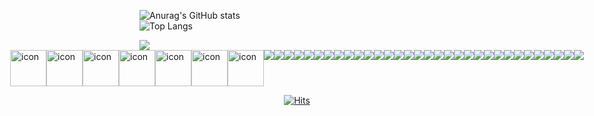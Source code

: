 ![Anurag's GitHub stats](https://github-readme-stats.vercel.app/api?username=rhalsemd&show_icons=true&theme=github_dark)
</br>
![Top Langs](https://github-readme-stats.vercel.app/api/top-langs/?username=rhalsemd&layout=compact&theme=github_dark)

<img src="https://ghchart.rshah.org/rhalsemd" />

<div style="display: flex; align-items: flex-start; justify-content: center;">
  </br>
  <img src="https://techstack-generator.vercel.app/js-icon.svg" alt="icon" width="58" height="58" />
  <img src="https://techstack-generator.vercel.app/github-icon.svg" alt="icon" width="58" height="58" />
  <img src="https://techstack-generator.vercel.app/mysql-icon.svg" alt="icon" width="58" height="58" />
  <img src="https://techstack-generator.vercel.app/cpp-icon.svg" alt="icon" width="58" height="58" />
  <img src="https://techstack-generator.vercel.app/csharp-icon.svg" alt="icon" width="58" height="58" />
  <img src="https://techstack-generator.vercel.app/python-icon.svg" alt="icon" width="58" height="58" />
  <img src="https://techstack-generator.vercel.app/java-icon.svg" alt="icon" width="58" height="58" />
  </br>
  <img src="https://img.shields.io/badge/Android-3DDC84?style=flat-square&logo=Android&logoColor=white"/>
  <img src="https://img.shields.io/badge/C-A8B9CC?style=flat-square&logo=C&logoColor=white"/>
  <img src="https://img.shields.io/badge/Spring-6DB33F?style=flat-square&logo=Spring&logoColor=white"/>
  <img src="https://img.shields.io/badge/Vue.js-4FC08D?style=flat-square&logo=Vue.js&logoColor=white"/>
  <img src="https://img.shields.io/badge/HTML5-E34F26?style=flat-square&logo=HTML5&logoColor=white"/>
  <img src="https://img.shields.io/badge/CSS3-1572B6?style=flat-square&logo=CSS3&logoColor=white"/>
  <img src="https://img.shields.io/badge/Apache Tomcat-F8DC75?style=flat-square&logo=Apache Tomcat&logoColor=white"/>
  <img src="https://img.shields.io/badge/Node.js-339933?style=flat-square&logo=Node.js&logoColor=white"/>
  <img src="https://img.shields.io/badge/Eclipse IDE-2C2255?style=flat-square&logo=Eclipse IDE&logoColor=white"/>
  <img src="https://img.shields.io/badge/Spring Boot-6DB33F?style=square&logo=Spring Boot&logoColor=white"/></a>
  <img src="https://img.shields.io/badge/TensorFlow-FF6F00?style=square&logo=TensorFlow&logoColor=white"/></a>
  <img src="https://img.shields.io/badge/OpenCV-5C3EE8?style=square&logo=OpenCV&logoColor=white"/></a>
  <img src="https://img.shields.io/badge/MariaDB-003545?style=square&logo=MariaDB&logoColor=white"/></a>
  <img src="https://img.shields.io/badge/ONNX-005CED?style=square&logo=ONNX&logoColor=white"/></a>
  <img src="https://img.shields.io/badge/Jira-0052CC?style=square&logo=Jira&logoColor=white"/></a>
  <img src="https://img.shields.io/badge/Docker-2496ED?style=square&logo=Docker&logoColor=white"/></a>
  <img src="https://img.shields.io/badge/Jenkins-D24939?style=square&logo=Jenkins&logoColor=white"/></a>
  <img src="https://img.shields.io/badge/Swagger-85EA2D?style=square&logo=Swagger&logoColor=white"/></a>
  <img src="https://img.shields.io/badge/Spring Boot-6DB33F?style=square&logo=Spring Boot&logoColor=white"/></a>
  <img src="https://img.shields.io/badge/Spring Security-6DB33F?style=square&logo=Spring Security&logoColor=white"/></a>
  <img src="https://img.shields.io/badge/Redis-DC382D?style=square&logo=Redis&logoColor=white"/></a>
  <img src="https://img.shields.io/badge/yolo-00FFFF?style=square&logo=yolo&logoColor=white"/></a>
  <img src="https://img.shields.io/badge/Google Colab-F9AB00?style=square&logo=Google Colab&logoColor=white"/></a>
  <img src="https://img.shields.io/badge/Raspberry Pi-#A22846?style=square&logo=Raspberry Pi&logoColor=white"/></a>
  <img src="https://img.shields.io/badge/GitLab-FC6D26?style=square&logo=GitLab&logoColor=white"/></a>
  <img src="https://img.shields.io/badge/Git-F05032?style=square&logo=Git&logoColor=white"/></a>
  <img src="https://img.shields.io/badge/NFC-002E5F?style=square&logo=NFC&logoColor=white"/></a>
  <img src="https://img.shields.io/badge/PHP-777BB4?style=square&logo=PHP&logoColor=white"/></a>
  <img src="https://img.shields.io/badge/npm-CB3837?style=square&logo=npm&logoColor=white"/></a>
  <img src="https://img.shields.io/badge/PyCharm-000000?style=square&logo=PyCharm&logoColor=white"/></a>
  <img src="https://img.shields.io/badge/IntelliJ IDEA-000000?style=square&logo=IntelliJ IDEA&logoColor=white"/></a>
  <img src="https://img.shields.io/badge/FileZilla-BF0000?style=square&logo=FileZilla&logoColor=white"/></a>
  
</div>
  <div align=center>
	
  [![Hits](https://hits.seeyoufarm.com/api/count/incr/badge.svg?url=https%3A%2F%2Fgithub.com%2Fzzsza)](https://hits.seeyoufarm.com) 
	
  </div>
